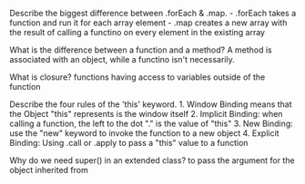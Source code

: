 Describe the biggest difference between .forEach & .map.
    - .forEach takes a function and run it for each array element
    - .map creates a new array with the result of calling a functino on every element in the existing array

What is the difference between a function and a method?
    A method is associated with an object, while a functino isn't necessarily.

What is closure?
    functions having access to variables outside of the function

Describe the four rules of the 'this' keyword.
    1. Window Binding means that the Object "this" represents is the window itself
    2. Implicit Binding: when calling a function, the left to the dot "." is the value of "this"
    3. New Binding: use the "new" keyword to invoke the function to a new object
    4. Explicit Binding: Using .call or .apply to pass a "this" value to a function

Why do we need super() in an extended class?
    to pass the argument for the object inherited from
